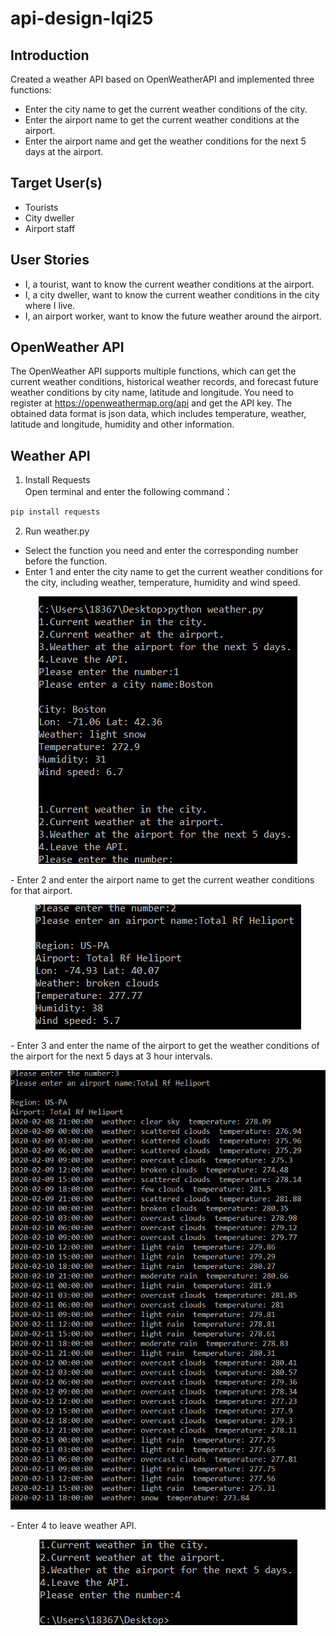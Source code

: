 # api-design-lqi25
## Introduction
Created a weather API based on OpenWeatherAPI and implemented three functions: 
- Enter the city name to get the current weather conditions of the city. 
- Enter the airport name to get the current weather conditions at the airport. 
- Enter the airport name and get the weather conditions for the next 5 days at the airport.

## Target User(s)
- Tourists
- City dweller
- Airport staff

## User Stories
- I, a tourist, want to know the current weather conditions at the airport.
- I, a city dweller, want to know the current weather conditions in the city where I live.
- I, an airport worker, want to know the future weather around the airport.

## OpenWeather API
The OpenWeather API supports multiple functions, which can get the current weather conditions, historical weather records, and forecast future weather conditions by city name, latitude and longitude. You need to register at https://openweathermap.org/api and get the API key. The obtained data format is json data, which includes temperature, weather, latitude and longitude, humidity and other information.

## Weather API
1. Install Requests   
Open terminal and enter the following command：   
```python
pip install requests
```
2. Run weather.py 
- Select the function you need and enter the corresponding number before the function.
- Enter 1 and enter the city name to get the current weather conditions for the city, including weather, temperature, humidity and wind speed.   
<p align="center">
<img src="https://github.com/BUEC500C1/api-design-lqi25/blob/master/img/w2.png"/> 
</p>      
- Enter 2 and enter the airport name to get the current weather conditions for that airport.    
<p align="center">
<img src="https://github.com/BUEC500C1/api-design-lqi25/blob/master/img/w3.png"/> 
</p>      
- Enter 3 and enter the name of the airport to get the weather conditions of the airport for the next 5 days at 3 hour intervals.   
<p align="center">
<img src="https://github.com/BUEC500C1/api-design-lqi25/blob/master/img/w4.png"/> 
</p>         
- Enter 4 to leave weather API.   
<p align="center">
<img src="https://github.com/BUEC500C1/api-design-lqi25/blob/master/img/w5.png"/> 
</p>


